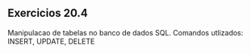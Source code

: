 <h2>Exercicios 20.4</h2>

<p>Manipulacao de tabelas no banco de dados SQL. Comandos utlizados: INSERT, UPDATE, DELETE</p>



